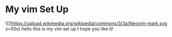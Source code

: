 # My vim Set Up
![](https://upload.wikimedia.org/wikipedia/commons/3/3a/Neovim-mark.svg x=50x)
hello this is my vim set up I hope you like it!
